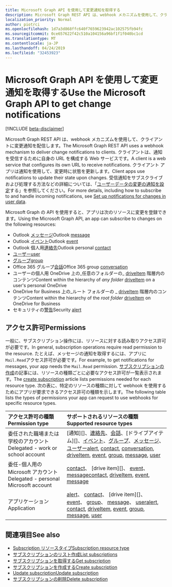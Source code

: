 ```yaml
---
title: Microsoft Graph API を使用して変更通知を取得する
description: Microsoft Graph REST API は、webhook メカニズムを使用して、クライアントに変更通知を配信します。 クライアントは、通知を受信するために自身の URL を構成する Web サービスです。 クライアント アプリは通知を使用して、変更時に状態を更新します。 受信通知をサブスクライブおよび処理する方法などの詳細については、「ユーザーデータの変更の通知を設定する」を参照してください。
localization_priority: Normal
author: piotrci
ms.openlocfilehash: 1d7a3d868ffc640f7659623942ac102575fb94fc
ms.sourcegitcommit: 0ce657622f42c510a104156a96bf1f1f040bc1cd
ms.translationtype: MT
ms.contentlocale: ja-JP
ms.lasthandoff: 04/24/2019
ms.locfileid: "32453923"
---
```

# <a name="use-the-microsoft-graph-api-to-get-change-notifications"></a><span data-ttu-id="94394-106">Microsoft Graph API を使用して変更通知を取得する</span><span class="sxs-lookup"><span data-stu-id="94394-106">Use the Microsoft Graph API to get change notifications</span></span>

[!INCLUDE [beta-disclaimer](../../includes/beta-disclaimer.md)]

<span data-ttu-id="94394-107">Microsoft Graph REST API は、webhook メカニズムを使用して、クライアントに変更通知を配信します。</span><span class="sxs-lookup"><span data-stu-id="94394-107">The Microsoft Graph REST API uses a webhook mechanism to deliver change notifications to clients.</span></span> <span data-ttu-id="94394-108">クライアントは、通知を受信するために自身の URL を構成する Web サービスです。</span><span class="sxs-lookup"><span data-stu-id="94394-108">A client is a web service that configures its own URL to receive notifications.</span></span> <span data-ttu-id="94394-109">クライアント アプリは通知を使用して、変更時に状態を更新します。</span><span class="sxs-lookup"><span data-stu-id="94394-109">Client apps use notifications to update their state upon changes.</span></span> <span data-ttu-id="94394-110">受信通知をサブスクライブおよび処理する方法などの詳細については、「[ユーザーデータの変更の通知を設定](/graph/webhooks)する」を参照してください。</span><span class="sxs-lookup"><span data-stu-id="94394-110">For more details, including how to subscribe to and handle incoming notifications, see [Set up notifications for changes in user data](/graph/webhooks).</span></span>

<span data-ttu-id="94394-111">Microsoft Graph の API を使用すると、アプリは次のリソースに変更を登録できます。</span><span class="sxs-lookup"><span data-stu-id="94394-111">Using the Microsoft Graph API, an app can subscribe to changes on the following resources:</span></span>

- <span data-ttu-id="94394-112">Outlook [メッセージ][]</span><span class="sxs-lookup"><span data-stu-id="94394-112">Outlook [message][]</span></span>
- <span data-ttu-id="94394-113">Outlook [イベント][]</span><span class="sxs-lookup"><span data-stu-id="94394-113">Outlook [event][]</span></span>
- <span data-ttu-id="94394-114">Outlook 個人用[連絡先][]</span><span class="sxs-lookup"><span data-stu-id="94394-114">Outlook personal [contact][]</span></span>
- <span data-ttu-id="94394-115">[ユーザー][]</span><span class="sxs-lookup"><span data-stu-id="94394-115">[user][]</span></span>
- <span data-ttu-id="94394-116">[グループ][]</span><span class="sxs-lookup"><span data-stu-id="94394-116">[group][]</span></span>
- <span data-ttu-id="94394-117">Office 365 グループ[会話][]</span><span class="sxs-lookup"><span data-stu-id="94394-117">Office 365 group [conversation][]</span></span>
- <span data-ttu-id="94394-118">ユーザーの個人用 OneDrive 上の_任意のフォルダーの_ [driveItem][] 階層内のコンテンツ</span><span class="sxs-lookup"><span data-stu-id="94394-118">Content within the hierarchy of _any folder_ [driveItem][] on a user's personal OneDrive</span></span>
- <span data-ttu-id="94394-119">OneDrive for Business 上の_ルート フォルダーの _ [driveItem][] 階層内のコンテンツ</span><span class="sxs-lookup"><span data-stu-id="94394-119">Content within the hierarchy of the _root folder_ [driveItem][] on OneDrive for Business</span></span>
- <span data-ttu-id="94394-120">セキュリティの[警告][]</span><span class="sxs-lookup"><span data-stu-id="94394-120">Security [alert][]</span></span>

## <a name="permissions"></a><span data-ttu-id="94394-121">アクセス許可</span><span class="sxs-lookup"><span data-stu-id="94394-121">Permissions</span></span>

<span data-ttu-id="94394-122">一般に、サブスクリプション操作には、リソースに対する読み取りアクセス許可が必要です。</span><span class="sxs-lookup"><span data-stu-id="94394-122">In general, subscription operations require read permission to the resource.</span></span> <span data-ttu-id="94394-123">たとえば、メッセージの通知を取得するには、アプリに`Mail.Read`アクセス許可が必要です。</span><span class="sxs-lookup"><span data-stu-id="94394-123">For example, to get notifications for messages, your app needs the `Mail.Read` permission.</span></span> <span data-ttu-id="94394-124">[サブスクリプションの作成](../api/subscription-post-subscriptions.md)の記事には、リソースの種類ごとに必要なアクセス許可が一覧表示されます。</span><span class="sxs-lookup"><span data-stu-id="94394-124">The [create subscription](../api/subscription-post-subscriptions.md) article lists permissions needed for each resource type.</span></span> <span data-ttu-id="94394-125">次の表に、特定のリソースの種類に対して webhook を使用するためにアプリが要求できるアクセス許可の種類を示します。</span><span class="sxs-lookup"><span data-stu-id="94394-125">The following table lists the types of permissions your app can request to use webhooks for specific resource types.</span></span>

| <span data-ttu-id="94394-126">アクセス許可の種類</span><span class="sxs-lookup"><span data-stu-id="94394-126">Permission type</span></span>                        | <span data-ttu-id="94394-127">サポートされるリソースの種類</span><span class="sxs-lookup"><span data-stu-id="94394-127">Supported resource types</span></span>                                                      |
| :------------------------------------- | :------------------------------------------------------------------------------------ |
| <span data-ttu-id="94394-128">委任された職場または学校のアカウント</span><span class="sxs-lookup"><span data-stu-id="94394-128">Delegated - work or school account</span></span>     | <span data-ttu-id="94394-129">[通知][]、[連絡先][]、[会話][]、[ドライブアイテム][]、[イベント][]、[グループ][]、[メッセージ][]、[ユーザー][]</span><span class="sxs-lookup"><span data-stu-id="94394-129">[alert][], [contact][], [conversation][], [driveItem][], [event][], [group][], [message][], [user][]</span></span>|
| <span data-ttu-id="94394-130">委任-個人用の Microsoft アカウント</span><span class="sxs-lookup"><span data-stu-id="94394-130">Delegated - personal Microsoft account</span></span> | <span data-ttu-id="94394-131">[contact][]、 [drive item][]、 [event][]、 [message][]</span><span class="sxs-lookup"><span data-stu-id="94394-131">[contact][], [driveItem][], [event][], [message][]</span></span>                                        |
| <span data-ttu-id="94394-132">アプリケーション</span><span class="sxs-lookup"><span data-stu-id="94394-132">Application</span></span>                            | <span data-ttu-id="94394-133">[alert][]、 [contact][]、 [drive item][]、 [event][]、 [group][]、 [message][]、 [user][]</span><span class="sxs-lookup"><span data-stu-id="94394-133">[alert][], [contact][], [driveItem][], [event][], [group][], [message][], [user][]</span></span>|

## <a name="see-also"></a><span data-ttu-id="94394-134">関連項目</span><span class="sxs-lookup"><span data-stu-id="94394-134">See also</span></span>

- [<span data-ttu-id="94394-135">Subscription リソースタイプ</span><span class="sxs-lookup"><span data-stu-id="94394-135">Subscription resource type</span></span>](subscription.md)
- [<span data-ttu-id="94394-136">サブスクリプションのリスト作成</span><span class="sxs-lookup"><span data-stu-id="94394-136">List subscriptions</span></span>](../api/subscription-list.md)
- [<span data-ttu-id="94394-137">サブスクリプションを取得する</span><span class="sxs-lookup"><span data-stu-id="94394-137">Get subscription</span></span>](../api/subscription-get.md)
- [<span data-ttu-id="94394-138">サブスクリプションを作成する</span><span class="sxs-lookup"><span data-stu-id="94394-138">Create subscription</span></span>](../api/subscription-post-subscriptions.md)
- [<span data-ttu-id="94394-139">Update subscription</span><span class="sxs-lookup"><span data-stu-id="94394-139">Update subscription</span></span>](../api/subscription-update.md)
- [<span data-ttu-id="94394-140">サブスクリプションの削除</span><span class="sxs-lookup"><span data-stu-id="94394-140">Delete subscription</span></span>](../api/subscription-delete.md)

[連絡先]: ./contact.md
[contact]: ./contact.md
[会話]: ./conversation.md
[conversation]: ./conversation.md
[driveItem]: ./driveitem.md
[イベント]: ./event.md
[event]: ./event.md
[グループ]: ./group.md
[group]: ./group.md
[メッセージ]: ./message.md
[message]: ./message.md
[ユーザー]: ./user.md
[user]: ./user.md
[警告]: ./alert.md
[alert]: ./alert.md
<!--
{
  "type": "#page.annotation",
  "suppressions": [
    "Error: /api-reference/beta/resources/webhooks.md:\r\n      Exception processing links.\r\n    System.ArgumentException: Link Definition was null. Link text: !INCLUDE [beta-disclaimer](../../includes/beta-disclaimer.md)\r\n      at ApiDoctor.Validation.DocFile.get_LinkDestinations()\r\n      at ApiDoctor.Validation.DocSet.ValidateLinks(Boolean includeWarnings, String[] relativePathForFiles, IssueLogger issues, Boolean requireFilenameCaseMatch, Boolean printOrphanedFiles)"
  ]
}
-->
